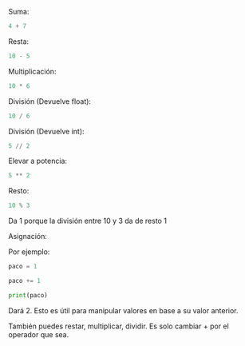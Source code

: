 
Suma:

```python
4 + 7
```

Resta: 

```python
10 - 5
```

Multiplicación:

```python
10 * 6
```

División (Devuelve float):

```python
10 / 6
```

División (Devuelve int):

```python
5 // 2
```

Elevar a potencia:

```python
5 ** 2
```

Resto:

```python
10 % 3
```

Da 1 porque la división entre 10 y 3 da de resto 1

Asignación:

Por ejemplo:

```python
paco = 1

paco += 1

print(paco)
```

Dará 2. Esto es útil para manipular valores en base a su valor anterior.

También puedes restar, multiplicar, dividir. Es solo cambiar + por el operador que sea.









